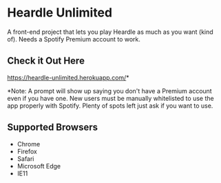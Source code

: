 # Heardle Unlimited

A front-end project that lets you play Heardle as much as you want (kind of). Needs a Spotify Premium account to work.

## Check it Out Here

https://heardle-unlimited.herokuapp.com/*

\*Note: A prompt will show up saying you don't have a Premium account even if you have one. New users must be manually whitelisted to use the app properly with Spotify. Plenty of spots left just ask if you want to use.

## Supported Browsers
- Chrome
- Firefox
- Safari
- Microsoft Edge
- IE11
